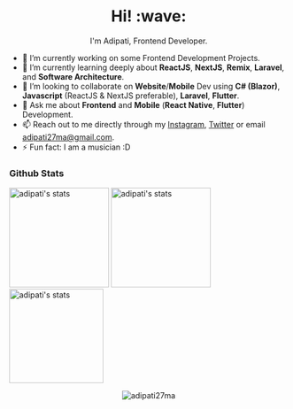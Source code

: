 <h1 align='center'> Hi! :wave:</h1>
<p align='center'>
I'm Adipati, Frontend Developer.
</p>

- 🔭 I’m currently working on some Frontend Development Projects.
- 🌱 I’m currently learning deeply about **ReactJS**, **NextJS**, **Remix**, **Laravel**, and **Software Architecture**.
- 👯 I’m looking to collaborate on **Website**/**Mobile** Dev using **C# (Blazor)**, **Javascript** (ReactJS & NextJS preferable), **Laravel**, **Flutter**.
- 💬 Ask me about **Frontend** and **Mobile** (**React Native**, **Flutter**) Development.
- 📫 Reach out to me directly through my [Instagram](https://instagram.com/adipati27ma), [Twitter](https://twitter.com/adi_loc30) or email adipati27ma@gmail.com.
- ⚡ Fun fact: I am a musician :D

### Github Stats
<!-- comments -->
<!-- 
<img src="https://github-readme-stats.vercel.app/api?username=adipati27ma&show_icons=true&&count_private=true&include_all_commits=true&custom_title=My%20stats%20around%20here&title_color=1a4bed&text_color=000000&icon_color=1A4BED&locale=">
<img  src="https://github-readme-stats.vercel.app/api/top-langs/?username=adipati27ma&layout=compact&title_color=1a4bed&text_color=000000&icon_color=FF6C00&locale=" alt="adipati27ma" />
-->

<span>
  <img height="180" src="https://github-readme-stats.vercel.app/api?username=adipati27ma&theme=default&show_icons=true&hide_border=true&count_private=true&custom_title=My%20stats%20around%20here" alt="adipati's stats" />
  <img height="180" src="https://github-readme-stats.vercel.app/api/top-langs/?username=adipati27ma&theme=default&show_icons=true&hide_border=true&layout=compact" alt="adipati's stats" />
</span>
<img height="170" src="https://github-readme-streak-stats.herokuapp.com/?user=adipati27ma&theme=default&hide_border=true" alt="adipati's stats" />
<!-- ![adipati27ma's Stats](https://github-readme-stats.vercel.app/api?username=adipati27ma&theme=default&show_icons=true&hide_border=true&count_private=true&custom_title=My%20stats%20around%20here)
![adipati27ma's Top Languages](https://github-readme-stats.vercel.app/api/top-langs/?username=adipati27ma&theme=default&show_icons=true&hide_border=true&layout=compact)
![adipati27ma's Streak](https://github-readme-streak-stats.herokuapp.com/?user=adipati27ma&theme=default&hide_border=true)
-->
<!-- <img height="120" alt="Thanks for visiting my profile" width="100%" src="https://github.com/dibyendu415/dibyendu415/blob/master/marquee.svg" /> -->

<p align="center"> <img src="https://komarev.com/ghpvc/?username=adipati27ma&color=blue&style=flat-square" alt="adipati27ma" /> </p>
